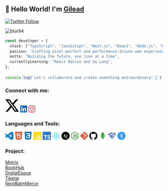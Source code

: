 ## 👋 Hello World! I'm [Gilead](https://gileadodo.xyz)

[![Twitter Follow](https://img.shields.io/twitter/follow/balmofcodes?color=1DA1F2&logo=twitter&style=for-the-badge)](https://twitter.com/intent/follow?original_referer=https%3A%2F%2Fgithub.com%blur94&screen_name=balmofcodes)

<p align="left"> <img src="https://komarev.com/ghpvc/?username=blur94&label=Profile%20views&color=0e75b6&style=flat" alt="blur94" /> </p>

```typescript
const developer = {
  stack: ["TypeScript", "JavaScript", "Next.js", "React", "Node.js", "MongoDB"],
  passion: "Crafting pixel-perfect and performance-driven web experiences",
  motto: "Building the future, one line at a time",
  currentlyLearning: "React Native and Go Lang",
};

console.log(`Let's collaborate and create something extraordinary! 🚀`);
```

### Connect with me:

[<img src="assets/x.svg" />][X]
[<svg role="img" width="22px" fill="#0A66C2" viewBox="0 0 24 24" xmlns="http://www.w3.org/2000/svg"><title>LinkedIn</title><path d="M20.447 20.452h-3.554v-5.569c0-1.328-.027-3.037-1.852-3.037-1.853 0-2.136 1.445-2.136 2.939v5.667H9.351V9h3.414v1.561h.046c.477-.9 1.637-1.85 3.37-1.85 3.601 0 4.267 2.37 4.267 5.455v6.286zM5.337 7.433c-1.144 0-2.063-.926-2.063-2.065 0-1.138.92-2.063 2.063-2.063 1.14 0 2.064.925 2.064 2.063 0 1.139-.925 2.065-2.064 2.065zm1.782 13.019H3.555V9h3.564v11.452zM22.225 0H1.771C.792 0 0 .774 0 1.729v20.542C0 23.227.792 24 1.771 24h20.451C23.2 24 24 23.227 24 22.271V1.729C24 .774 23.2 0 22.222 0h.003z"/></svg>][linkedin]
[<svg role="img" width="22px" fill="#E4405F" viewBox="0 0 24 24" xmlns="http://www.w3.org/2000/svg"><title>Instagram</title><path d="M12 0C8.74 0 8.333.015 7.053.072 5.775.132 4.905.333 4.14.63c-.789.306-1.459.717-2.126 1.384S.935 3.35.63 4.14C.333 4.905.131 5.775.072 7.053.012 8.333 0 8.74 0 12s.015 3.667.072 4.947c.06 1.277.261 2.148.558 2.913.306.788.717 1.459 1.384 2.126.667.666 1.336 1.079 2.126 1.384.766.296 1.636.499 2.913.558C8.333 23.988 8.74 24 12 24s3.667-.015 4.947-.072c1.277-.06 2.148-.262 2.913-.558.788-.306 1.459-.718 2.126-1.384.666-.667 1.079-1.335 1.384-2.126.296-.765.499-1.636.558-2.913.06-1.28.072-1.687.072-4.947s-.015-3.667-.072-4.947c-.06-1.277-.262-2.149-.558-2.913-.306-.789-.718-1.459-1.384-2.126C21.319 1.347 20.651.935 19.86.63c-.765-.297-1.636-.499-2.913-.558C15.667.012 15.26 0 12 0zm0 2.16c3.203 0 3.585.016 4.85.071 1.17.055 1.805.249 2.227.415.562.217.96.477 1.382.896.419.42.679.819.896 1.381.164.422.36 1.057.413 2.227.057 1.266.07 1.646.07 4.85s-.015 3.585-.074 4.85c-.061 1.17-.256 1.805-.421 2.227-.224.562-.479.96-.899 1.382-.419.419-.824.679-1.38.896-.42.164-1.065.36-2.235.413-1.274.057-1.649.07-4.859.07-3.211 0-3.586-.015-4.859-.074-1.171-.061-1.816-.256-2.236-.421-.569-.224-.96-.479-1.379-.899-.421-.419-.69-.824-.9-1.38-.165-.42-.359-1.065-.42-2.235-.045-1.26-.061-1.649-.061-4.844 0-3.196.016-3.586.061-4.861.061-1.17.255-1.814.42-2.234.21-.57.479-.96.9-1.381.419-.419.81-.689 1.379-.898.42-.166 1.051-.361 2.221-.421 1.275-.045 1.65-.06 4.859-.06l.045.03zm0 3.678c-3.405 0-6.162 2.76-6.162 6.162 0 3.405 2.76 6.162 6.162 6.162 3.405 0 6.162-2.76 6.162-6.162 0-3.405-2.76-6.162-6.162-6.162zM12 16c-2.21 0-4-1.79-4-4s1.79-4 4-4 4 1.79 4 4-1.79 4-4 4zm7.846-10.405c0 .795-.646 1.44-1.44 1.44-.795 0-1.44-.646-1.44-1.44 0-.794.646-1.439 1.44-1.439.793-.001 1.44.645 1.44 1.439z"/></svg>][instagram]

### Languages and Tools:

<svg role="img" width="26px" fill="#007ACC" viewBox="0 0 24 24" xmlns="http://www.w3.org/2000/svg"><title>Visual Studio Code</title><path d="M23.15 2.587L18.21.21a1.494 1.494 0 0 0-1.705.29l-9.46 8.63-4.12-3.128a.999.999 0 0 0-1.276.057L.327 7.261A1 1 0 0 0 .326 8.74L3.899 12 .326 15.26a1 1 0 0 0 .001 1.479L1.65 17.94a.999.999 0 0 0 1.276.057l4.12-3.128 9.46 8.63a1.492 1.492 0 0 0 1.704.29l4.942-2.377A1.5 1.5 0 0 0 24 20.06V3.939a1.5 1.5 0 0 0-.85-1.352zm-5.146 14.861L10.826 12l7.178-5.448v10.896z"/></svg>
<svg role="img" width='26px' fill="#E34F26" viewBox="0 0 24 24" xmlns="http://www.w3.org/2000/svg"><title>HTML5</title><path d="M1.5 0h21l-1.91 21.563L11.977 24l-8.564-2.438L1.5 0zm7.031 9.75l-.232-2.718 10.059.003.23-2.622L5.412 4.41l.698 8.01h9.126l-.326 3.426-2.91.804-2.955-.81-.188-2.11H6.248l.33 4.171L12 19.351l5.379-1.443.744-8.157H8.531z"/></svg>
<svg role="img" width="26px" fill="#1572B6" viewBox="0 0 24 24" xmlns="http://www.w3.org/2000/svg"><title>CSS3</title><path d="M1.5 0h21l-1.91 21.563L11.977 24l-8.565-2.438L1.5 0zm17.09 4.413L5.41 4.41l.213 2.622 10.125.002-.255 2.716h-6.64l.24 2.573h6.182l-.366 3.523-2.91.804-2.956-.81-.188-2.11h-2.61l.29 3.855L12 19.288l5.373-1.53L18.59 4.414z"/></svg>
<svg role="img" width="26px" fill="#F7DF1E" viewBox="0 0 24 24" xmlns="http://www.w3.org/2000/svg"><title>JavaScript</title><path d="M0 0h24v24H0V0zm22.034 18.276c-.175-1.095-.888-2.015-3.003-2.873-.736-.345-1.554-.585-1.797-1.14-.091-.33-.105-.51-.046-.705.15-.646.915-.84 1.515-.66.39.12.75.42.976.9 1.034-.676 1.034-.676 1.755-1.125-.27-.42-.404-.601-.586-.78-.63-.705-1.469-1.065-2.834-1.034l-.705.089c-.676.165-1.32.525-1.71 1.005-1.14 1.291-.811 3.541.569 4.471 1.365 1.02 3.361 1.244 3.616 2.205.24 1.17-.87 1.545-1.966 1.41-.811-.18-1.26-.586-1.755-1.336l-1.83 1.051c.21.48.45.689.81 1.109 1.74 1.756 6.09 1.666 6.871-1.004.029-.09.24-.705.074-1.65l.046.067zm-8.983-7.245h-2.248c0 1.938-.009 3.864-.009 5.805 0 1.232.063 2.363-.138 2.711-.33.689-1.18.601-1.566.48-.396-.196-.597-.466-.83-.855-.063-.105-.11-.196-.127-.196l-1.825 1.125c.305.63.75 1.172 1.324 1.517.855.51 2.004.675 3.207.405.783-.226 1.458-.691 1.811-1.411.51-.93.402-2.07.397-3.346.012-2.054 0-4.109 0-6.179l.004-.056z"/></svg>
<svg role="img" width="26px" fill="#3178C6" viewBox="0 0 24 24" xmlns="http://www.w3.org/2000/svg"><title>TypeScript</title><path d="M1.125 0C.502 0 0 .502 0 1.125v21.75C0 23.498.502 24 1.125 24h21.75c.623 0 1.125-.502 1.125-1.125V1.125C24 .502 23.498 0 22.875 0zm17.363 9.75c.612 0 1.154.037 1.627.111a6.38 6.38 0 0 1 1.306.34v2.458a3.95 3.95 0 0 0-.643-.361 5.093 5.093 0 0 0-.717-.26 5.453 5.453 0 0 0-1.426-.2c-.3 0-.573.028-.819.086a2.1 2.1 0 0 0-.623.242c-.17.104-.3.229-.393.374a.888.888 0 0 0-.14.49c0 .196.053.373.156.529.104.156.252.304.443.444s.423.276.696.41c.273.135.582.274.926.416.47.197.892.407 1.266.628.374.222.695.473.963.753.268.279.472.598.614.957.142.359.214.776.214 1.253 0 .657-.125 1.21-.373 1.656a3.033 3.033 0 0 1-1.012 1.085 4.38 4.38 0 0 1-1.487.596c-.566.12-1.163.18-1.79.18a9.916 9.916 0 0 1-1.84-.164 5.544 5.544 0 0 1-1.512-.493v-2.63a5.033 5.033 0 0 0 3.237 1.2c.333 0 .624-.03.872-.09.249-.06.456-.144.623-.25.166-.108.29-.234.373-.38a1.023 1.023 0 0 0-.074-1.089 2.12 2.12 0 0 0-.537-.5 5.597 5.597 0 0 0-.807-.444 27.72 27.72 0 0 0-1.007-.436c-.918-.383-1.602-.852-2.053-1.405-.45-.553-.676-1.222-.676-2.005 0-.614.123-1.141.369-1.582.246-.441.58-.804 1.004-1.089a4.494 4.494 0 0 1 1.47-.629 7.536 7.536 0 0 1 1.77-.201zm-15.113.188h9.563v2.166H9.506v9.646H6.789v-9.646H3.375z"/></svg>
<svg role="img" width="26px" fill="#61DAFB" viewBox="0 0 24 24" xmlns="http://www.w3.org/2000/svg"><title>React</title><path d="M14.23 12.004a2.236 2.236 0 0 1-2.235 2.236 2.236 2.236 0 0 1-2.236-2.236 2.236 2.236 0 0 1 2.235-2.236 2.236 2.236 0 0 1 2.236 2.236zm2.648-10.69c-1.346 0-3.107.96-4.888 2.622-1.78-1.653-3.542-2.602-4.887-2.602-.41 0-.783.093-1.106.278-1.375.793-1.683 3.264-.973 6.365C1.98 8.917 0 10.42 0 12.004c0 1.59 1.99 3.097 5.043 4.03-.704 3.113-.39 5.588.988 6.38.32.187.69.275 1.102.275 1.345 0 3.107-.96 4.888-2.624 1.78 1.654 3.542 2.603 4.887 2.603.41 0 .783-.09 1.106-.275 1.374-.792 1.683-3.263.973-6.365C22.02 15.096 24 13.59 24 12.004c0-1.59-1.99-3.097-5.043-4.032.704-3.11.39-5.587-.988-6.38-.318-.184-.688-.277-1.092-.278zm-.005 1.09v.006c.225 0 .406.044.558.127.666.382.955 1.835.73 3.704-.054.46-.142.945-.25 1.44-.96-.236-2.006-.417-3.107-.534-.66-.905-1.345-1.727-2.035-2.447 1.592-1.48 3.087-2.292 4.105-2.295zm-9.77.02c1.012 0 2.514.808 4.11 2.28-.686.72-1.37 1.537-2.02 2.442-1.107.117-2.154.298-3.113.538-.112-.49-.195-.964-.254-1.42-.23-1.868.054-3.32.714-3.707.19-.09.4-.127.563-.132zm4.882 3.05c.455.468.91.992 1.36 1.564-.44-.02-.89-.034-1.345-.034-.46 0-.915.01-1.36.034.44-.572.895-1.096 1.345-1.565zM12 8.1c.74 0 1.477.034 2.202.093.406.582.802 1.203 1.183 1.86.372.64.71 1.29 1.018 1.946-.308.655-.646 1.31-1.013 1.95-.38.66-.773 1.288-1.18 1.87-.728.063-1.466.098-2.21.098-.74 0-1.477-.035-2.202-.093-.406-.582-.802-1.204-1.183-1.86-.372-.64-.71-1.29-1.018-1.946.303-.657.646-1.313 1.013-1.954.38-.66.773-1.286 1.18-1.868.728-.064 1.466-.098 2.21-.098zm-3.635.254c-.24.377-.48.763-.704 1.16-.225.39-.435.782-.635 1.174-.265-.656-.49-1.31-.676-1.947.64-.15 1.315-.283 2.015-.386zm7.26 0c.695.103 1.365.23 2.006.387-.18.632-.405 1.282-.66 1.933-.2-.39-.41-.783-.64-1.174-.225-.392-.465-.774-.705-1.146zm3.063.675c.484.15.944.317 1.375.498 1.732.74 2.852 1.708 2.852 2.476-.005.768-1.125 1.74-2.857 2.475-.42.18-.88.342-1.355.493-.28-.958-.646-1.956-1.1-2.98.45-1.017.81-2.01 1.085-2.964zm-13.395.004c.278.96.645 1.957 1.1 2.98-.45 1.017-.812 2.01-1.086 2.964-.484-.15-.944-.318-1.37-.5-1.732-.737-2.852-1.706-2.852-2.474 0-.768 1.12-1.742 2.852-2.476.42-.18.88-.342 1.356-.494zm11.678 4.28c.265.657.49 1.312.676 1.948-.64.157-1.316.29-2.016.39.24-.375.48-.762.705-1.158.225-.39.435-.788.636-1.18zm-9.945.02c.2.392.41.783.64 1.175.23.39.465.772.705 1.143-.695-.102-1.365-.23-2.006-.386.18-.63.406-1.282.66-1.933zM17.92 16.32c.112.493.2.968.254 1.423.23 1.868-.054 3.32-.714 3.708-.147.09-.338.128-.563.128-1.012 0-2.514-.807-4.11-2.28.686-.72 1.37-1.536 2.02-2.44 1.107-.118 2.154-.3 3.113-.54zm-11.83.01c.96.234 2.006.415 3.107.532.66.905 1.345 1.727 2.035 2.446-1.595 1.483-3.092 2.295-4.11 2.295-.22-.005-.406-.05-.553-.132-.666-.38-.955-1.834-.73-3.703.054-.46.142-.944.25-1.438zm4.56.64c.44.02.89.034 1.345.034.46 0 .915-.01 1.36-.034-.44.572-.895 1.095-1.345 1.565-.455-.47-.91-.993-1.36-1.565z"/></svg>
<svg role="img" width="26px" fill="#000000" viewBox="0 0 24 24" xmlns="http://www.w3.org/2000/svg"><title>Next.js</title><path d="M11.5725 0c-.1763 0-.3098.0013-.3584.0067-.0516.0053-.2159.021-.3636.0328-3.4088.3073-6.6017 2.1463-8.624 4.9728C1.1004 6.584.3802 8.3666.1082 10.255c-.0962.659-.108.8537-.108 1.7474s.012 1.0884.108 1.7476c.652 4.506 3.8591 8.2919 8.2087 9.6945.7789.2511 1.6.4223 2.5337.5255.3636.04 1.9354.04 2.299 0 1.6117-.1783 2.9772-.577 4.3237-1.2643.2065-.1056.2464-.1337.2183-.1573-.0188-.0139-.8987-1.1938-1.9543-2.62l-1.919-2.592-2.4047-3.5583c-1.3231-1.9564-2.4117-3.556-2.4211-3.556-.0094-.0026-.0187 1.5787-.0235 3.509-.0067 3.3802-.0093 3.5162-.0516 3.596-.061.115-.108.1618-.2064.2134-.075.0374-.1408.0445-.495.0445h-.406l-.1078-.068a.4383.4383 0 01-.1572-.1712l-.0493-.1056.0053-4.703.0067-4.7054.0726-.0915c.0376-.0493.1174-.1125.1736-.143.0962-.047.1338-.0517.5396-.0517.4787 0 .5584.0187.6827.1547.0353.0377 1.3373 1.9987 2.895 4.3608a10760.433 10760.433 0 004.7344 7.1706l1.9002 2.8782.096-.0633c.8518-.5536 1.7525-1.3418 2.4657-2.1627 1.5179-1.7429 2.4963-3.868 2.8247-6.134.0961-.6591.1078-.854.1078-1.7475 0-.8937-.012-1.0884-.1078-1.7476-.6522-4.506-3.8592-8.2919-8.2087-9.6945-.7672-.2487-1.5836-.42-2.4985-.5232-.169-.0176-1.0835-.0366-1.6123-.037zm4.0685 7.217c.3473 0 .4082.0053.4857.047.1127.0562.204.1642.237.2767.0186.061.0234 1.3653.0186 4.3044l-.0067 4.2175-.7436-1.14-.7461-1.14v-3.066c0-1.982.0093-3.0963.0234-3.1502.0375-.1313.1196-.2346.2323-.2955.0961-.0494.1313-.054.4997-.054z"/></svg>
<svg role="img" width="26px" fill="#339933" viewBox="0 0 24 24" xmlns="http://www.w3.org/2000/svg"><title>Node.js</title><path d="M11.998,24c-0.321,0-0.641-0.084-0.922-0.247l-2.936-1.737c-0.438-0.245-0.224-0.332-0.08-0.383 c0.585-0.203,0.703-0.25,1.328-0.604c0.065-0.037,0.151-0.023,0.218,0.017l2.256,1.339c0.082,0.045,0.197,0.045,0.272,0l8.795-5.076 c0.082-0.047,0.134-0.141,0.134-0.238V6.921c0-0.099-0.053-0.192-0.137-0.242l-8.791-5.072c-0.081-0.047-0.189-0.047-0.271,0 L3.075,6.68C2.99,6.729,2.936,6.825,2.936,6.921v10.15c0,0.097,0.054,0.189,0.139,0.235l2.409,1.392 c1.307,0.654,2.108-0.116,2.108-0.89V7.787c0-0.142,0.114-0.253,0.256-0.253h1.115c0.139,0,0.255,0.112,0.255,0.253v10.021 c0,1.745-0.95,2.745-2.604,2.745c-0.508,0-0.909,0-2.026-0.551L2.28,18.675c-0.57-0.329-0.922-0.945-0.922-1.604V6.921 c0-0.659,0.353-1.275,0.922-1.603l8.795-5.082c0.557-0.315,1.296-0.315,1.848,0l8.794,5.082c0.57,0.329,0.924,0.944,0.924,1.603 v10.15c0,0.659-0.354,1.273-0.924,1.604l-8.794,5.078C12.643,23.916,12.324,24,11.998,24z M19.099,13.993 c0-1.9-1.284-2.406-3.987-2.763c-2.731-0.361-3.009-0.548-3.009-1.187c0-0.528,0.235-1.233,2.258-1.233 c1.807,0,2.473,0.389,2.747,1.607c0.024,0.115,0.129,0.199,0.247,0.199h1.141c0.071,0,0.138-0.031,0.186-0.081 c0.048-0.054,0.074-0.123,0.067-0.196c-0.177-2.098-1.571-3.076-4.388-3.076c-2.508,0-4.004,1.058-4.004,2.833 c0,1.925,1.488,2.457,3.895,2.695c2.88,0.282,3.103,0.703,3.103,1.269c0,0.983-0.789,1.402-2.642,1.402 c-2.327,0-2.839-0.584-3.011-1.742c-0.02-0.124-0.126-0.215-0.253-0.215h-1.137c-0.141,0-0.254,0.112-0.254,0.253 c0,1.482,0.806,3.248,4.655,3.248C17.501,17.007,19.099,15.91,19.099,13.993z"/></svg>
<svg role="img" width="26px" fill="#F05032" viewBox="0 0 24 24" xmlns="http://www.w3.org/2000/svg"><title>Git</title><path d="M23.546 10.93L13.067.452c-.604-.603-1.582-.603-2.188 0L8.708 2.627l2.76 2.76c.645-.215 1.379-.07 1.889.441.516.515.658 1.258.438 1.9l2.658 2.66c.645-.223 1.387-.078 1.9.435.721.72.721 1.884 0 2.604-.719.719-1.881.719-2.6 0-.539-.541-.674-1.337-.404-1.996L12.86 8.955v6.525c.176.086.342.203.488.348.713.721.713 1.883 0 2.6-.719.721-1.889.721-2.609 0-.719-.719-.719-1.879 0-2.598.182-.18.387-.316.605-.406V8.835c-.217-.091-.424-.222-.6-.401-.545-.545-.676-1.342-.396-2.009L7.636 3.7.45 10.881c-.6.605-.6 1.584 0 2.189l10.48 10.477c.604.604 1.582.604 2.186 0l10.43-10.43c.605-.603.605-1.582 0-2.187"/></svg>
<svg role="img" width="26px" viewBox="0 0 24 24" xmlns="http://www.w3.org/2000/svg"><title>GitHub</title><path d="M12 .297c-6.63 0-12 5.373-12 12 0 5.303 3.438 9.8 8.205 11.385.6.113.82-.258.82-.577 0-.285-.01-1.04-.015-2.04-3.338.724-4.042-1.61-4.042-1.61C4.422 18.07 3.633 17.7 3.633 17.7c-1.087-.744.084-.729.084-.729 1.205.084 1.838 1.236 1.838 1.236 1.07 1.835 2.809 1.305 3.495.998.108-.776.417-1.305.76-1.605-2.665-.3-5.466-1.332-5.466-5.93 0-1.31.465-2.38 1.235-3.22-.135-.303-.54-1.523.105-3.176 0 0 1.005-.322 3.3 1.23.96-.267 1.98-.399 3-.405 1.02.006 2.04.138 3 .405 2.28-1.552 3.285-1.23 3.285-1.23.645 1.653.24 2.873.12 3.176.765.84 1.23 1.91 1.23 3.22 0 4.61-2.805 5.625-5.475 5.92.42.36.81 1.096.81 2.22 0 1.606-.015 2.896-.015 3.286 0 .315.21.69.825.57C20.565 22.092 24 17.592 24 12.297c0-6.627-5.373-12-12-12"/></svg>
<svg role="img" width="26px" fill="#47A248" viewBox="0 0 24 24" xmlns="http://www.w3.org/2000/svg"><title>MongoDB</title><path d="M17.193 9.555c-1.264-5.58-4.252-7.414-4.573-8.115-.28-.394-.53-.954-.735-1.44-.036.495-.055.685-.523 1.184-.723.566-4.438 3.682-4.74 10.02-.282 5.912 4.27 9.435 4.888 9.884l.07.05A73.49 73.49 0 0111.91 24h.481c.114-1.032.284-2.056.51-3.07.417-.296.604-.463.85-.693a11.342 11.342 0 003.639-8.464c.01-.814-.103-1.662-.197-2.218zm-5.336 8.195s0-8.291.275-8.29c.213 0 .49 10.695.49 10.695-.381-.045-.765-1.76-.765-2.405z"/></svg>
<svg role="img" width="26px" fill="#3E67B1" viewBox="0 0 24 24" xmlns="http://www.w3.org/2000/svg"><title>Zod</title><path d="M19.088 2.477 24 7.606 12.521 20.485l-.925 1.038L0 7.559l5.108-5.082h13.98Zm-17.434 5.2 6.934-4.003H5.601L1.619 7.636l.035.041Zm12.117-4.003L3.333 9.7l2.149 2.588 10.809-6.241-.2-.346 2.851-1.646-.365-.381h-4.806Zm7.52 2.834L8.257 14.034h5.101v-.4h3.667l5.346-5.998-1.08-1.128Zm-7.129 10.338H9.268l2.36 2.843 2.534-2.843Z"/></svg>
<svg role="img" width="26px" fill="#339AF0" viewBox="0 0 24 24" xmlns="http://www.w3.org/2000/svg"><title>Mantine</title><path d="M12 0C5.377 0 0 5.377 0 12s5.377 12 12 12 12-5.377 12-12S18.623 0 12 0zm-1.613 6.15a.91.91 0 0 1 .59.176c.43.317.825.68 1.177 1.082h2.588a.91.91 0 0 1 .912.906.909.909 0 0 1-.912.907h-1.43c.4.908.604 1.889.602 2.88a7.133 7.133 0 0 1-.601 2.883h1.427a.91.91 0 0 1 .914.907.91.91 0 0 1-.914.906h-2.588a7.399 7.399 0 0 1-1.175 1.082.919.919 0 0 1-1.28-.19.904.904 0 0 1 .191-1.268 5.322 5.322 0 0 0 2.2-4.32c0-1.715-.801-3.29-2.2-4.32a.906.906 0 0 1-.191-1.268H9.7a.916.916 0 0 1 .688-.363zm-.778 4.295a1.36 1.36 0 0 1 1.354 1.354v.033a1.36 1.36 0 0 1-1.354 1.32 1.36 1.36 0 0 1-1.353-1.32v-.033a1.36 1.36 0 0 1 1.353-1.354z"/></svg>

### Project:
[Metrix](https://metrix.gileadodo.xyz)\
[BookHub](https://bookhub.gileadodo.xyz)\
[DigitalEsque](https://digitalesque-balm.vercel.app)\
[Tiketai](https://tiketai.vercel.app)\
[NextBalmMerce](https://nextbalmerce.vercel.app)

[instagram]: https://instagram.com/balmofcodes
[linkedin]: https://linkedin.com/in/gilead-odo
[X]: https://twitter.com/balmofcodes

<!---
blur94/blur94 is a ✨ special ✨ repository because its `README.md` (this file) appears on your GitHub profile.
You can click the Preview link to take a look at your changes.
--->
